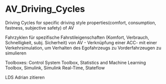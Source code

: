 # AV_Driving_Cycles
Driving Cycles for specific driving style properties(comfort, consumption, fastness, subjective safety) of AV


Fahrzyklen für spezifische Fahrstileigenschaften (Komfort, Verbrauch, Schnelligkeit, subj. Sicherheit) von AV - Verknüpfung einer ACC- mit einer Verkehrsimulation, um Verhalten des Egofahrzeugs zu Vorderfahrzeugen zu simulieren



Toolboxes:
Control System Toolbox,
Statistics and Machine Learning Toolbox,
Simulink,
Simulink Real-Time,
Stateflow


LDS Adrian zitieren
